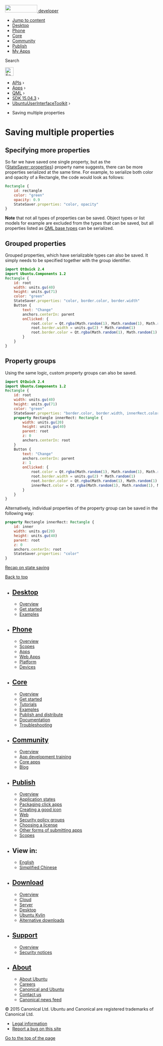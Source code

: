 <a href="https://developer.ubuntu.com/" class="logo-ubuntu"><img src="https://developer.ubuntu.com/assets/sites/ubuntu/latest/u/img/logos/logo-ubuntu-orange.svg" width="106" height="25" /> <span>developer</span></a>

-   [Jump to content](index.html#main-content)
-   [Desktop](https://developer.ubuntu.com/en/desktop/)
-   [Phone](https://developer.ubuntu.com/en/phone/)
-   [Core](https://developer.ubuntu.com/core)
-   [Community](https://developer.ubuntu.com/en/community/)
-   [Publish](https://developer.ubuntu.com/en/publish/)
-   [My Apps](https://myapps.developer.ubuntu.com/)

Search

<img src="https://developer.ubuntu.com/assets/sites/ubuntu/latest/u/img/search-white.svg" alt="Search" height="28" />

-   [APIs](../../../../index.html) ›
-   [Apps](../../../index.html) ›
-   [QML](../../index.html) ›
-   <a href="../index.html" class="sub-nav-item">SDK 15.04.3</a> ›
-   <a href="../UbuntuUserInterfaceToolkit/index.html" class="sub-nav-item">UbuntuUserInterfaceToolkit</a> ›

<!-- -->

-   Saving multiple properties

Saving multiple properties
==========================

<span class="subtitle"></span>
<span id="details"></span> <span id="specifying-more-properties"></span>
Specifying more properties
--------------------------

So far we have saved one single property, but as the {[StateSaver::properties](../Ubuntu.Components.StateSaver/index.html#properties-prop)} property name suggests, there can be more properties serialized at the same time. For example, to serialize both color and opacity of a Rectangle, the code would look as follows:

``` qml
Rectangle {
    id: rectangle
    color: "green"
    opacity: 0.9
    StateSaver.properties: "color, opacity"
}
```

**Note** that not all types of properties can be saved. Object types or list models for example are excluded from the types that can be saved, but all properties listed as [QML base types](../../sdk-15.04/QtQml.qtqml-typesystem-basictypes/index.html) can be serialized.

<span id="grouped-properties"></span>
Grouped properties
------------------

Grouped properties, which have serializable types can also be saved. It simply needs to be specified together with the group identifier.

``` qml
import QtQuick 2.4
import Ubuntu.Components 1.2
Rectangle {
    id: root
    width: units.gu(40)
    height: units.gu(71)
    color: "green"
    StateSaver.properties: "color, border.color, border.width"
    Button {
        text: "Change"
        anchors.centerIn: parent
        onClicked: {
            root.color = Qt.rgba(Math.random(1), Math.random(1), Math.random(1), 1);
            root.border.width = units.gu(2) * Math.random(1)
            root.border.color = Qt.rgba(Math.random(1), Math.random(1), Math.random(1), 1);
        }
    }
}
```

<span id="property-groups"></span>
Property groups
---------------

Using the same logic, custom property groups can also be saved.

``` qml
import QtQuick 2.4
import Ubuntu.Components 1.2
Rectangle {
    id: root
    width: units.gu(40)
    height: units.gu(71)
    color: "green"
    StateSaver.properties: "border.color, border.width, innerRect.color"
    property Rectangle innerRect: Rectangle {
        width: units.gu(20)
        height: units.gu(40)
        parent: root
        z: 0
        anchors.centerIn: root
    }
    Button {
        text: "Change"
        anchors.centerIn: parent
        z: 1
        onClicked: {
            root.color = Qt.rgba(Math.random(1), Math.random(1), Math.random(1), 1);
            root.border.width = units.gu(2) * Math.random(1)
            root.border.color = Qt.rgba(Math.random(1), Math.random(1), Math.random(1), 1);
            innerRect.color = Qt.rgba(Math.random(1), Math.random(1), Math.random(1), 1);
        }
    }
}
```

Alternatively, individual properties of the property group can be saved in the following way:

``` qml
property Rectangle innerRect: Rectangle {
    id: inner
    width: units.gu(20)
    height: units.gu(40)
    parent: root
    z: 0
    anchors.centerIn: root
    StateSaver.properties: "color"
}
```

<a href="../UbuntuUserInterfaceToolkit.statesaving3/index.html" class="nextPage">Recap on state saving</a>

[Back to top](index.html#)

-   [Desktop](https://developer.ubuntu.com/en/desktop/)
    ---------------------------------------------------

    -   [Overview](https://developer.ubuntu.com/en/desktop/)
    -   [Get started](http://snapcraft.io/?utm_source=developer.ubuntu.com&utm_medium=devportal&utm_term=snaps%20snapcraft%20desktop&utm_content=menu&utm_campaign=duc_snappers)
    -   [Examples](https://github.com/ubuntu/snappy-playpen)

-   [Phone](https://developer.ubuntu.com/en/phone/)
    -----------------------------------------------

    -   [Overview](https://developer.ubuntu.com/en/phone/)
    -   [Scopes](https://developer.ubuntu.com/en/phone/scopes/)
    -   [Apps](https://developer.ubuntu.com/en/phone/apps/)
    -   [Web Apps](https://developer.ubuntu.com/en/phone/web/)
    -   [Platform](https://developer.ubuntu.com/en/phone/platform/)
    -   [Devices](https://developer.ubuntu.com/en/phone/devices/)

-   [Core](https://developer.ubuntu.com/core)
    -----------------------------------------

    -   [Overview](https://developer.ubuntu.com/core)
    -   [Get started](https://developer.ubuntu.com/core/get-started)
    -   [Tutorials](https://developer.ubuntu.com/core/tutorials)
    -   [Examples](https://developer.ubuntu.com/core/examples)
    -   [Publish and distribute](https://developer.ubuntu.com/core/publish-and-distribute)
    -   [Documentation](https://developer.ubuntu.com/core/documentation)
    -   [Troubleshooting](https://developer.ubuntu.com/core/troubleshooting)

-   [Community](https://developer.ubuntu.com/en/community/)
    -------------------------------------------------------

    -   [Overview](https://developer.ubuntu.com/en/community/)
    -   [App development training](https://developer.ubuntu.com/en/community/training/)
    -   [Core apps](https://developer.ubuntu.com/en/community/core-apps/)
    -   [Blog](https://developer.ubuntu.com/en/community/blog/)

-   [Publish](https://developer.ubuntu.com/en/publish/)
    ---------------------------------------------------

    -   [Overview](https://developer.ubuntu.com/en/publish/)
    -   [Application states](https://developer.ubuntu.com/en/publish/application-states/)
    -   [Packaging click apps](https://developer.ubuntu.com/en/publish/packaging-click-apps/)
    -   [Creating a good icon](https://developer.ubuntu.com/en/publish/creating-a-good-icon/)
    -   [Web](https://developer.ubuntu.com/en/publish/web/)
    -   [Security policy groups](https://developer.ubuntu.com/en/publish/security-policy-groups/)
    -   [Choosing a license](https://developer.ubuntu.com/en/publish/choosing-a-license/)
    -   [Other forms of submitting apps](https://developer.ubuntu.com/en/publish/other-forms-of-submitting-apps/)
    -   [Scopes](https://developer.ubuntu.com/en/publish/scopes/)

-   View in:
    --------

    -   [English](index.html "Change to language: English")
    -   [Simplified Chinese](index.html "Change to language: Simplified Chinese")

-   [Download](http://ubuntu.com/download/)
    ---------------------------------------

    -   [Overview](http://ubuntu.com/download)
    -   [Cloud](http://ubuntu.com/download/cloud)
    -   [Server](http://ubuntu.com/download/server)
    -   [Desktop](http://ubuntu.com/download/desktop)
    -   [Ubuntu Kylin](http://ubuntu.com/download/ubuntu-kylin)
    -   [Alternative downloads](http://ubuntu.com/download/alternative-downloads)

-   [Support](http://ubuntu.com/support/)
    -------------------------------------

    -   [Overview](http://ubuntu.com/support)
    -   [Security notices](http://www.ubuntu.com/usn/)

-   [About](http://ubuntu.com/about/)
    ---------------------------------

    -   [About Ubuntu](http://ubuntu.com/about/about-ubuntu)
    -   [Careers](http://www.canonical.com/careers)
    -   [Canonical and Ubuntu](http://ubuntu.com/about/canonical-and-ubuntu)
    -   [Contact us](http://ubuntu.com/about/contact-us)
    -   [Canonical news feed](http://insights.ubuntu.com/feed/)

© 2015 Canonical Ltd. Ubuntu and Canonical are registered trademarks of Canonical Ltd.

-   [Legal information](http://www.ubuntu.com/legal)
-   [Report a bug on this site](https://bugs.launchpad.net/developer-ubuntu-com/)

<span class="accessibility-aid">[Go to the top of the page](index.html#)</span>
